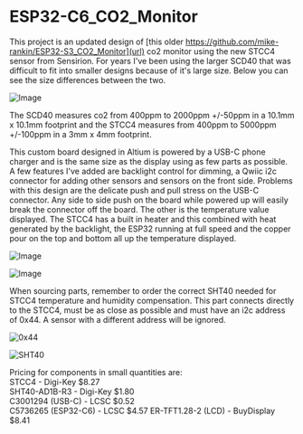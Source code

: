 # ESP32-C6_CO2_Monitor
This project is an updated design of [this older https://github.com/mike-rankin/ESP32-S3_CO2_Monitor](url) co2 monitor using the new STCC4 sensor from Sensirion. For years I've been using the larger SCD40 that was difficult to fit into smaller designs because of it's large size. Below you can see the size differences between the two.

![Image](https://github.com/user-attachments/assets/72068511-5802-4c6e-9ea5-93395581b8e4)

The SCD40 measures co2 from 400ppm to 2000ppm +/-50ppm in a 10.1mm x 10.1mm footprint and the STCC4 measures from 400ppm to 5000ppm +/-100ppm in a 3mm x 4mm footprint.

This custom board designed in Altium is powered by a USB-C phone charger and is the same size as the display using as few parts as possible. A few features I've added are backlight control for dimming, a Qwiic i2c connector for adding other sensors and sensors on the front side.
Problems with this design are the delicate push and pull stress on the USB-C connector. Any side to side push on the board while powered up will easily break the connector off the board. The other is the temperature value displayed. The STCC4 has a built in heater and this combined with heat generated by the backlight, the ESP32 running at full speed and the copper pour on the top and bottom all up the temperature displayed.

![Image](https://github.com/user-attachments/assets/bad4bfa6-e911-40ec-a6ea-7f511e22f056)

![Image](https://github.com/user-attachments/assets/96d416f5-c9a1-4436-8bf4-bc05155758c5)

When sourcing parts, remember to order the correct SHT40 needed for STCC4 temperature and humidity compensation. This part connects directly to the STCC4, must be as close as possible and must have an i2c address of 0x44. A sensor with a different address will be ignored.

![0x44](https://github.com/user-attachments/assets/24c1ce9d-c585-4a3e-96f3-da79fa567a86)

![SHT40](https://github.com/user-attachments/assets/35f35548-4c99-44dc-9138-bd6fa7f69453)

Pricing for components in small quantities are:
<br/>STCC4 - Digi-Key $8.27
<br/>SHT40-AD1B-R3 - Digi-Key $1.80
<br/>C3001294 (USB-C) - LCSC $0.52
<br/>C5736265 (ESP32-C6) - LCSC $4.57
ER-TFT1.28-2 (LCD) - BuyDisplay $8.41




